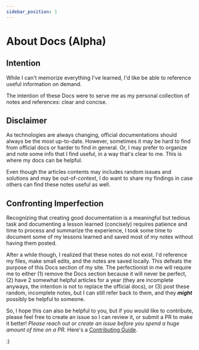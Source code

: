 ```yaml
---
sidebar_position: 1
---
```


# About Docs (Alpha)

## Intention

While I can't memorize everything I've learned, I'd like be able to reference useful information on demand.

The intention of these Docs were to serve me as my personal collection of notes and references: clear and concise. 

## Disclaimer

As technologies are always changing, official documentations should always be the most up-to-date. However, sometimes it may be hard to find from official docs or harder to find in general. Or, I may prefer to organize and note some info that I find useful, in a way that's clear to me. This is where my docs can be helpful.

Even though the articles contents may includes random issues and solutions and may be out-of-context, I do want to share my findings in case others can find these notes useful as well.

## Confronting Imperfection

Recognizing that creating good documentation is a meaningful but tedious task and documenting a lesson learned (concisely) requires patience and time to process and summarize the experience, I took some time to document some of my lessons learned and saved most of my notes without having them posted.

After a while though, I realized that these notes do not exist. I'd reference my files, make small edits, and the notes are saved locally. This defeats the purpose of this Docs section of my site. The perfectionist in me will require me to either (1) remove the Docs section because it will never be perfect, (2) have 2 somewhat helpful articles for a year (they are incomplete anyways, the intention is not to replace the official docs), or (3) post these random, incomplete notes, but I can still refer back to them, and they __*might*__ possibly be helpful to someone.

So, I hope this can also be helpful to you, but if you would like to contribute, please feel free to create an issue so I can review it, or submit a PR to make it better! _Please reach out or create an issue before you spend a huge amount of time on a PR._ Here's a [Contributing Guide](https://github.com/yoyoyojoe/yoyoyojoe.github.io/blob/main/docs/CONTRIBUTING.md). 

:)